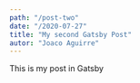 ```yaml
---
path: "/post-two"
date: "/2020-07-27"
title: "My second Gatsby Post"
autor: "Joaco Aguirre"
---
```


This is my post in Gatsby